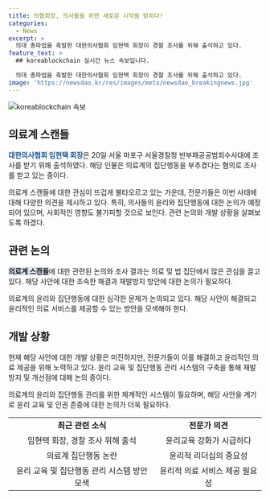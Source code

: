 ```yaml
---
title: 의협회장, 의사들을 위한 새로운 시작을 밝히다!
categories:
  - News
excerpt: >
  의대 총파업을 촉발한 대한의사협회 임현택 회장이 경찰 조사를 위해 출석하고 있다.
feature_text: >
  ## koreablockchain 실시간 뉴스 속보입니다.

  의대 총파업을 촉발한 대한의사협회 임현택 회장이 경찰 조사를 위해 출석하고 있다.
image: 'https://newsdao.kr/res/images/meta/newsdao_breakingnews.jpg'
---
```


<p><img src="https://newsdao.kr/res/images/meta/newsdao_breakingnews.jpg" alt="koreablockchain 속보" /></p>

<h2 data-ke-size="size26">의료계 스캔들</h2>

<p data-ke-size="size16"><b><span style="color: #1a5490;">대한의사협회 임현택 회장</span></b>은 20일 서울 마포구 서울경찰청 반부패공공범죄수사대에 조사를 받기 위해 출석하였다. 해당 인물은 의료계의 집단행동을 부추겼다는 혐의로 조사를 받고 있는 중이다.</p>

<p>의료계 스캔들에 대한 관심이 뜨겁게 불타오르고 있는 가운데, 전문가들은 이번 사태에 대해 다양한 의견을 제시하고 있다. 특히, 의사들의 윤리와 집단행동에 대한 논의가 예정되어 있으며, 사회적인 영향도 불가피할 것으로 보인다. 관련 논의와 개발 상황을 살펴보도록 하겠다. </p>

<h2 data-ke-size="size26">관련 논의</h2>

<p data-ke-size="size16"><b><span style="background-color: #21538527;">의료계 스캔들</span></b>에 대한 관련된 논의와 조사 결과는 의료 및 법 집단에서 많은 관심을 끌고 있다. 해당 사안에 대한 조속한 해결과 재발방지 방안에 대한 논의가 필요하다.</p>

<p>의료계의 윤리와 집단행동에 대한 심각한 문제가 논의되고 있다. 해당 사안이 해결되고 윤리적인 의료 서비스를 제공할 수 있는 방안을 모색해야 한다.</p>

<h2 data-ke-size="size26">개발 상황</h2>

<p data-ke-size="size16">현재 해당 사안에 대한 개발 상황은 미진하지만, 전문가들이 이를 해결하고 윤리적인 의료 제공을 위해 노력하고 있다. 윤리 교육 및 집단행동 관리 시스템의 구축을 통해 재발 방지 및 개선점에 대해 논의 중이다.</p>

<p>의료계의 윤리와 집단행동 관리를 위한 체계적인 시스템이 필요하며, 해당 사안을 계기로 윤리 교육 및 인권 존중에 대한 논의가 더욱 필요하다. </p>

<table>
<tbody>
<tr>
<td style="text-align: center; height: 17px;"><b>최근 관련 소식</b></td>
<td style="text-align: center; height: 17px;"><b>전문가 의견</b></td>
</tr>
<tr>
<td style="text-align: center; height: 17px;">임현택 회장, 경찰 조사 위해 출석</td>
<td style="text-align: center; height: 17px;">윤리교육 강화가 시급하다</td>
</tr>
<tr>
<td style="text-align: center; height: 17px;">의료계 집단행동 논란</td>
<td style="text-align: center; height: 17px;">윤리적 리더십의 중요성</td>
</tr>
<tr>
<td style="text-align: center; height: 17px;">윤리 교육 및 집단행동 관리 시스템 방안 모색</td>
<td style="text-align: center; height: 17px;">윤리적 의료 서비스 제공 필요성</td>
</tr>
</tbody>
</table>

<p data-ke-size="size16">&nbsp;</p>

